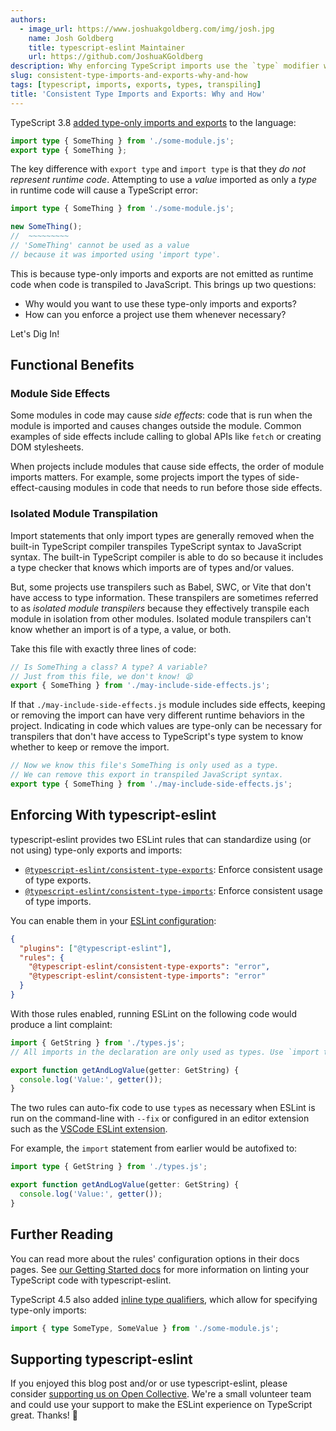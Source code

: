```yaml
---
authors:
  - image_url: https://www.joshuakgoldberg.com/img/josh.jpg
    name: Josh Goldberg
    title: typescript-eslint Maintainer
    url: https://github.com/JoshuaKGoldberg
description: Why enforcing TypeScript imports use the `type` modifier when possible benefits some project setups.
slug: consistent-type-imports-and-exports-why-and-how
tags: [typescript, imports, exports, types, transpiling]
title: 'Consistent Type Imports and Exports: Why and How'
---
```


TypeScript 3.8 [added type-only imports and exports](https://www.typescriptlang.org/docs/handbook/release-notes/typescript-3-8.html#type-only-imports-and-export) to the language:

```ts
import type { SomeThing } from './some-module.js';
export type { SomeThing };
```

The key difference with `export type` and `import type` is that they _do not represent runtime code_.
Attempting to use a _value_ imported as only a _type_ in runtime code will cause a TypeScript error:

```ts twoslash
import type { SomeThing } from './some-module.js';

new SomeThing();
//  ~~~~~~~~~
// 'SomeThing' cannot be used as a value
// because it was imported using 'import type'.
```

This is because type-only imports and exports are not emitted as runtime code when code is transpiled to JavaScript.
This brings up two questions:

- Why would you want to use these type-only imports and exports?
- How can you enforce a project use them whenever necessary?

Let's Dig In!

<!--truncate-->

## Functional Benefits

### Module Side Effects

Some modules in code may cause _side effects_: code that is run when the module is imported and causes changes outside the module.
Common examples of side effects include calling to global APIs like `fetch` or creating DOM stylesheets.

When projects include modules that cause side effects, the order of module imports matters.
For example, some projects import the types of side-effect-causing modules in code that needs to run before those side effects.

### Isolated Module Transpilation

Import statements that only import types are generally removed when the built-in TypeScript compiler transpiles TypeScript syntax to JavaScript syntax.
The built-in TypeScript compiler is able to do so because it includes a type checker that knows which imports are of types and/or values.

But, some projects use transpilers such as Babel, SWC, or Vite that don't have access to type information.
These transpilers are sometimes referred to as _isolated module transpilers_ because they effectively transpile each module in isolation from other modules.
Isolated module transpilers can't know whether an import is of a type, a value, or both.

Take this file with exactly three lines of code:

```ts
// Is SomeThing a class? A type? A variable?
// Just from this file, we don't know! 😫
export { SomeThing } from './may-include-side-effects.js';
```

If that `./may-include-side-effects.js` module includes side effects, keeping or removing the import can have very different runtime behaviors in the project.
Indicating in code which values are type-only can be necessary for transpilers that don't have access to TypeScript's type system to know whether to keep or remove the import.

```ts
// Now we know this file's SomeThing is only used as a type.
// We can remove this export in transpiled JavaScript syntax.
export type { SomeThing } from './may-include-side-effects.js';
```

## Enforcing With typescript-eslint

typescript-eslint provides two ESLint rules that can standardize using (or not using) type-only exports and imports:

- [`@typescript-eslint/consistent-type-exports`](/rules/consistent-type-exports): Enforce consistent usage of type exports.
- [`@typescript-eslint/consistent-type-imports`](/rules/consistent-type-imports): Enforce consistent usage of type imports.

You can enable them in your [ESLint configuration](https://eslint.org/docs/latest/user-guide/configuring):

```json
{
  "plugins": ["@typescript-eslint"],
  "rules": {
    "@typescript-eslint/consistent-type-exports": "error",
    "@typescript-eslint/consistent-type-imports": "error"
  }
}
```

With those rules enabled, running ESLint on the following code would produce a lint complaint:

```ts
import { GetString } from './types.js';
// All imports in the declaration are only used as types. Use `import type`.

export function getAndLogValue(getter: GetString) {
  console.log('Value:', getter());
}
```

The two rules can auto-fix code to use `type`s as necessary when ESLint is run on the command-line with `--fix` or configured in an editor extension such as the [VSCode ESLint extension](https://marketplace.visualstudio.com/items?itemName=dbaeumer.vscode-eslint).

For example, the `import` statement from earlier would be autofixed to:

```ts
import type { GetString } from './types.js';

export function getAndLogValue(getter: GetString) {
  console.log('Value:', getter());
}
```

## Further Reading

You can read more about the rules' configuration options in their docs pages.
See [our Getting Started docs](/getting-started) for more information on linting your TypeScript code with typescript-eslint.

TypeScript 4.5 also added [inline type qualifiers](https://www.typescriptlang.org/docs/handbook/release-notes/typescript-4-5.html#type-modifiers-on-import-names), which allow for specifying type-only imports:

```ts
import { type SomeType, SomeValue } from './some-module.js';
```

## Supporting typescript-eslint

If you enjoyed this blog post and/or or use typescript-eslint, please consider [supporting us on Open Collective](https://opencollective.com/typescript-eslint).
We're a small volunteer team and could use your support to make the ESLint experience on TypeScript great.
Thanks! 💖
